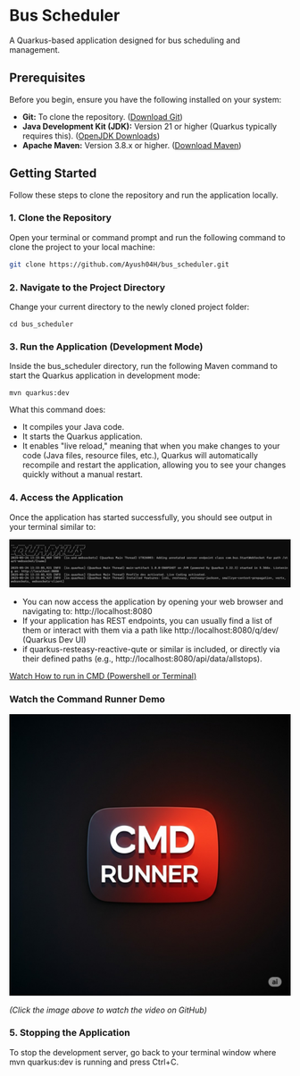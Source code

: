 # Bus Scheduler

A Quarkus-based application designed for bus scheduling and management.

## Prerequisites

Before you begin, ensure you have the following installed on your system:

*   **Git:** To clone the repository. ([Download Git](https://git-scm.com/downloads))
*   **Java Development Kit (JDK):** Version 21 or higher (Quarkus typically requires this). ([OpenJDK Downloads](https://jdk.java.net/))
*   **Apache Maven:** Version 3.8.x or higher. ([Download Maven](https://maven.apache.org/download.cgi))

## Getting Started

Follow these steps to clone the repository and run the application locally.

### 1. Clone the Repository

Open your terminal or command prompt and run the following command to clone the project to your local machine:

```bash
git clone https://github.com/Ayush04H/bus_scheduler.git
```
### 2. Navigate to the Project Directory

Change your current directory to the newly cloned project folder:

```
cd bus_scheduler
```

### 3. Run the Application (Development Mode)

Inside the bus_scheduler directory, run the following Maven command to start the Quarkus application in development mode:

```
mvn quarkus:dev
```

What this command does:
* It compiles your Java code.
* It starts the Quarkus application.
* It enables "live reload," meaning that when you make changes to your code (Java files, resource files, etc.), Quarkus will automatically recompile and restart the application, allowing you to see your changes quickly without a manual restart.


### 4. Access the Application
Once the application has started successfully, you should see output in your terminal similar to:

![Quarkus Logo](./img/quarkus.png)

* You can now access the application by opening your web browser and navigating to:
http://localhost:8080
* If your application has REST endpoints, you can usually find a list of them or interact with them via a path like http://localhost:8080/q/dev/ (Quarkus Dev UI) 
* if quarkus-resteasy-reactive-qute or similar is included, or directly via their defined paths (e.g., http://localhost:8080/api/data/allstops).


[Watch How to run in CMD (Powershell or Terminal)](https://drive.google.com/file/d/1E9F8GURC36dKOWdVfxCpuE0afCOFaaHA/view?usp=drive_link)

### Watch the Command Runner Demo

[![Watch Demo Video](./video/cmd_runner.jpeg)](https://drive.google.com/file/d/1E9F8GURC36dKOWdVfxCpuE0afCOFaaHA/view?usp=drive_link)

*(Click the image above to watch the video on GitHub)*

### 5. Stopping the Application
To stop the development server, go back to your terminal window where mvn quarkus:dev is running and press Ctrl+C.



